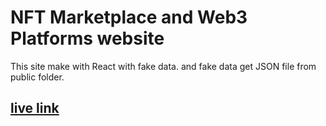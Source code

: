 # NFT Marketplace and Web3 Platforms website

This site make with React with fake data. and fake data get JSON file from public folder.

## [live link](nfrplatformsreact.surge.sh)

